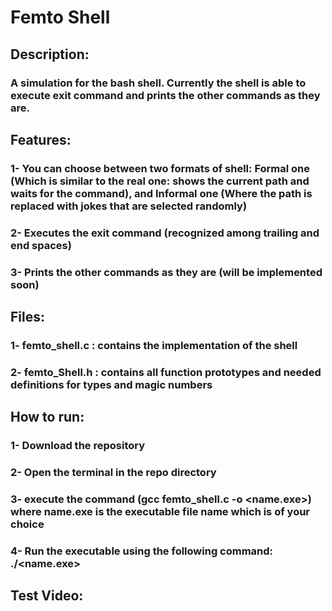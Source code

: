 # Femto Shell
## Description:
### A simulation for the bash shell. Currently the shell is able to execute exit command and prints the other commands as they are.
## Features:
### 1- You can choose between two formats of shell: Formal one (Which is similar to the real one: shows the current path and waits for the command), and Informal one (Where the path is replaced with jokes that are selected randomly)
### 2- Executes the exit command (recognized among trailing and end spaces)
### 3- Prints the other commands as they are (will be implemented soon)
## Files:
### 1- femto_shell.c : contains the implementation of the shell
### 2- femto_Shell.h : contains all function prototypes and needed definitions for types and magic numbers
## How to run:
### 1- Download the repository
### 2- Open the terminal in the repo directory
### 3- execute the command (gcc femto_shell.c -o <name.exe>) where name.exe is the executable file name which is of your choice
### 4- Run the executable using the following command: ./<name.exe> 
## Test Video:
